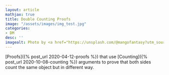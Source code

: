 ```yaml
---
layout: article
mathjax: true
title: Double Counting Proofs
image: "/assets/images/img_test.jpg"
categories:
- DM
desc: '' 
imagealt: Photo by <a href="https://unsplash.com/@mangofantasy?utm_source=unsplash&utm_medium=referral&utm_content=creditCopyText">Tim Johnson</a> on <a href="https://unsplash.com/s/photos/logic?utm_source=unsplash&utm_medium=referral&utm_content=creditCopyText">Unsplash</a>
---
```


[Proofs]({% post_url 2020-04-12-proofs %}) that use [Counting]({% post_url 2020-10-08-counting %}) arguments to prove that both sides count the same object but in different way.
